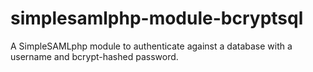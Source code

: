 # simplesamlphp-module-bcryptsql
A SimpleSAMLphp module to authenticate against a database with a username and bcrypt-hashed password.
